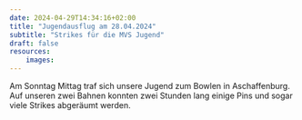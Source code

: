 ```yaml
---
date: 2024-04-29T14:34:16+02:00
title: "Jugendausflug am 28.04.2024"
subtitle: "Strikes für die MVS Jugend"
draft: false
resources:
    images:
---
```






Am Sonntag Mittag traf sich unsere Jugend zum Bowlen in Aschaffenburg.
Auf unseren zwei Bahnen konnten zwei Stunden lang einige Pins und sogar viele Strikes abgeräumt werden.